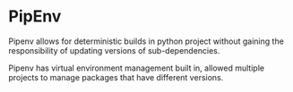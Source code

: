 # PipEnv

Pipenv allows for deterministic builds in python project without gaining the responsibility of updating versions of sub-dependencies.

Pipenv has virtual environment management built in, allowed multiple projects to manage packages that have different versions.
